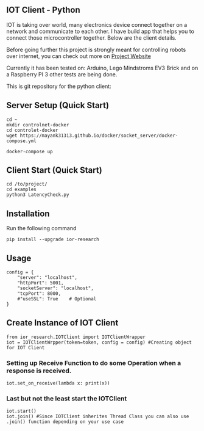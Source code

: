 ## IOT Client - Python

IOT is taking over world, many electronics device connect together on a network and communicate to each other.
I have build app that helps you to connect those microcontroller together. Below are the client details.

Before going further this project is strongly meant for controlling robots over internet, you can check out more on <a href="https://iorresearch.ml">Project Website</a>

Currently it has been tested on:
    Arduino, Lego Mindstroms EV3 Brick and on a Raspberry PI 3
    other tests are being done.

This is git repository for  the python client:

## Server Setup (Quick Start)

    cd ~
    mkdir controlnet-docker
    cd controlet-docker
    wget https://mayank31313.github.io/docker/socket_server/docker-compose.yml
    
    docker-compose up

## Client Start (Quick Start)

    cd /to/project/
    cd examples
    python3 LatencyCheck.py
    
## Installation
Run the following command

    pip install --upgrade ior-research
 
## Usage

    config = {
        "server": "localhost",
        "httpPort": 5001,
        "socketServer": "localhost",
        "tcpPort": 8000,
        #"useSSL": True    # Optional
    }
    
## Create Instance of IOT Client

    from ior_research.IOTClient import IOTClientWrapper
    iot = IOTClientWrpper(token=token, config = config) #Creating object for IOT Client

### Setting up Receive Function to do some Operation when a response is received.

    iot.set_on_receive(lambda x: print(x))

### Last but not the least start the IOTClient

    iot.start()
    iot.join() #Since IOTClient inherites Thread Class you can also use .join() function depending on your use case


    



